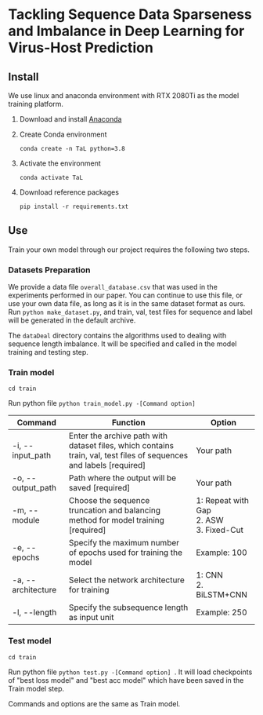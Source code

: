 
# Tackling Sequence Data Sparseness and Imbalance in Deep Learning for Virus-Host Prediction



## Install

We use linux and anaconda environment with RTX 2080Ti as the model training platform.

1. Download and install [Anaconda](https://www.anaconda.com/products/distribution#Downloads)

2. Create Conda environment

   ```
   conda create -n TaL python=3.8
   ```

3. Activate the environment

   ```
   conda activate TaL
   ```

4. Download reference packages

   ```
   pip install -r requirements.txt
   ```

   

## Use

Train your own model through our project requires the following two steps.

### Datasets Preparation

We provide a data file ``overall_database.csv`` that was used in the experiments performed in our paper. You can continue to use this file, or use your own data file, as long as it is in the same dataset format as ours. Run `python make_dataset.py`, and train, val, test files for sequence and  label will be generated in the default archive.

The `dataDeal` directory contains the algorithms used to dealing with sequence length imbalance. It will be specified and called in the model training and testing step. 

### Train model

`cd train  ` 

Run python file `python train_model.py -[Command option] `

| Command            | Function                                                     | Option                                            |
| ------------------ | ------------------------------------------------------------ | ------------------------------------------------- |
| -i, --input_path   | Enter the  archive path with dataset files, which  contains train, val, test files of sequences and  labels [required] | Your path                                         |
| -o, --output_path  | Path where the output will be saved [required]                     | Your path                                         |
| -m, --module       | Choose the sequence truncation and balancing method for model training [required]              | 1: Repeat with Gap<br /> 2. ASW<br />3. Fixed-Cut |
| -e, --epochs       | Specify the maximum number of epochs used for training the model         | Example: 100                                      |
| -a, --architecture | Select the network architecture for training                     | 1: CNN<br />2. BiLSTM+CNN                         |
| -l, --length       | Specify the subsequence length as input unit                              | Example: 250                                      |



### Test model

`cd train  ` 

Run python file `python test.py -[Command option] `.  It will load checkpoints of "best loss model" and "best acc model" which have been saved in the Train model step.

Commands and options are the same as Train model.
